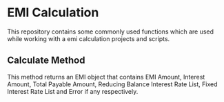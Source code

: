 # EMI Calculation

This repository contains some commonly used functions which are used while working with a emi calculation projects and scripts. 

## Calculate Method

This method returns an EMI object that contains EMI Amount, Interest Amount, Total Payable Amount, Reducing Balance Interest Rate List, Fixed Interest Rate List and Error if any respectively.
